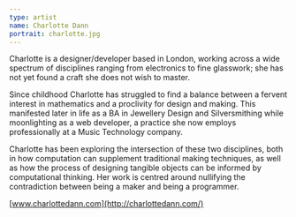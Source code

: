 ```yaml
---
type: artist
name: Charlotte Dann
portrait: charlotte.jpg
---
```


Charlotte is a designer/developer based in London, working across a wide spectrum of disciplines ranging from electronics to fine glasswork; she has not yet found a craft she does not wish to master. 

Since childhood Charlotte has struggled to find a balance between a fervent interest in mathematics and a proclivity for design and making. This manifested later in life as a BA in Jewellery Design and Silversmithing while moonlighting as a web developer, a practice she now employs professionally at a Music Technology company.

Charlotte has been exploring the intersection of these two disciplines, both in how computation can supplement traditional making techniques, as well as how the process of designing tangible objects can be informed by computational thinking. Her work is centred around nullifying the contradiction between being a maker and being a programmer.

[www.charlottedann.com](http://charlottedann.com/)
